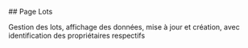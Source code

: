 ## Page Lots


Gestion des lots, affichage des données, mise à jour et création, avec identification des propriétaires respectifs


